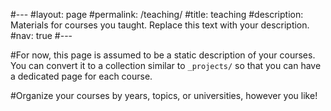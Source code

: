 #---
#layout: page
#permalink: /teaching/
#title: teaching
#description: Materials for courses you taught. Replace this text with your description.
#nav: true
#---

#For now, this page is assumed to be a static description of your courses. You can convert it to a collection similar to `_projects/` so that you can have a dedicated page for each course.

#Organize your courses by years, topics, or universities, however you like!
